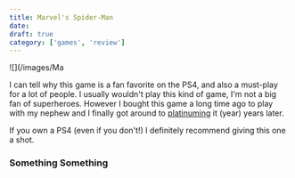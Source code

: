 ```yaml
---
title: Marvel's Spider-Man
date:
draft: true
category: ['games', 'review']
---
```


![](/images/Ma

I can tell why this game is a fan favorite on the PS4, and also a must-play for a lot of people. I usually wouldn't play this kind of game, I'm not a big fan of superheroes. However I bought this game a long time ago to play with my nephew and I finally got around to [platinuming]() it (year) years later.

If you own a PS4 (even if you don't!) I definitely recommend giving this one a shot.

### Something Something